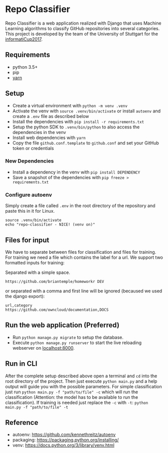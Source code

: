 # Repo Classifier
Repo Classifier is a web application realized with Django that uses Machine Learning algorithms to classify GitHub 
repositories into several categories. This project is developed by the team of the University of Stuttgart for the 
[informatiCup2017](https://github.com/InformatiCup/InformatiCup2017/).


## Requirements
- python 3.5+
- pip
- [yarn](https://yarnpkg.com/en/docs/install)

## Setup
- Create a virtual environment with `python -m venv .venv`
- Activate the venv with `source .venv/bin/activate` or install `autoenv` and create a `.env` file as described below
- Install the dependencies with `pip install -r requirements.txt`
- Setup the python SDK to `.venv/bin/python` to also access the dependencies in the venv
- Install web dependencies with `yarn`
- Copy the file `github.conf.template` to `github.conf` and set your GitHub token or credentials

### New Dependencies
- Install a dependency in the venv with `pip install DEPENDENCY`
- Save a snapshot of the dependencies with `pip freeze > requirements.txt`

### Configure autoenv
Simply create a file called `.env` in the root directory of the repository and paste this in it for Linux.
```
source .venv/bin/activate
echo "repo-classifier - NICE! (venv on)"
```

## Files for input
We have to separate between files for classification and files for training.
For training we need a file which contains the label for a url.
We support two formatted inputs for training:

Separated with a simple space.
```
https://github.com/briantemple/homeworkr DEV
```

or separated with a comma and first line will be ignored (becaused we used the django export):
```
url,category
https://github.com/owncloud/documentation,DOCS
```

## Run the web application (Preferred)
- Run `python manage.py migrate` to setup the database.
- Execute `python manage.py runserver` to start the live reloading webserver on [localhost:8000](http://localhost:8000/).

## Run in CLI
After the complete setup described above open a terminal and `cd` into the root directory of the project.
Then just execute `python main.py` and a help output will guide you with the possible parameters.
For simple classification just run `python main.py -f "path/to/file" -c` which will run the classification (Attention: the model has to be available to run the classification).
If training is needed just replace the `-c` with `-t`: `python main.py -f "path/to/file" -t`

## Reference
- autoenv: https://github.com/kennethreitz/autoenv
- packaging: https://packaging.python.org/installing/
- venv: https://docs.python.org/3/library/venv.html
